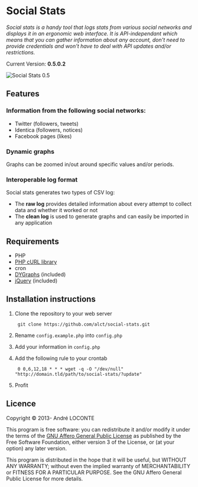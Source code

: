 # Social Stats

_Social stats is a handy tool that logs stats from various social networks and displays it in an ergonomic web interface. It is API-independant which means that you can gather information about any account, don't need to provide credentials and won't have to deal with API updates and/or restrictions._

Current Version: **0.5.0.2**

![Social Stats 0.5](http://imgs.be/5152ffdc-1517.png)

## Features

### Information from the following social networks:

* Twitter (followers, tweets)
* Identica (followers, notices)
* Facebook pages (likes)

### Dynamic graphs

Graphs can be zoomed in/out around specific values and/or periods.

### Interoperable log format

Social stats generates two types of CSV log:

* The **raw log** provides detailed information about every attempt to collect data and whether it worked or not
* The **clean log** is used to generate graphs and can easily be imported in any application

## Requirements

* PHP
* [PHP cURL library](http://php.net/manual/en/book.curl.php)
* cron
* [DYGraphs](https://github.com/danvk/dygraphs) (included)
* [jQuery](https://github.com/jquery/jquery) (included)

## Installation instructions

1. Clone the repository to your web server

        git clone https://github.com/alct/social-stats.git

2. Rename `config.example.php` into `config.php`
3. Add your information in `config.php`
4. Add the following rule to your crontab

        0 0,6,12,18 * * * wget -q -O "/dev/null" "http://domain.tld/path/to/social-stats/?update"

5. Profit

## Licence

Copyright &copy; 2013- André LOCONTE

This program is free software: you can redistribute it and/or modify it under the terms of the [GNU Affero General Public License](https://gnu.org/licenses/agpl.html) as published by the Free Software Foundation, either version 3 of the License, or (at your option) any later version.

This program is distributed in the hope that it will be useful, but WITHOUT ANY WARRANTY; without even the implied warranty of MERCHANTABILITY or FITNESS FOR A PARTICULAR PURPOSE. See the GNU Affero General Public License for more details.